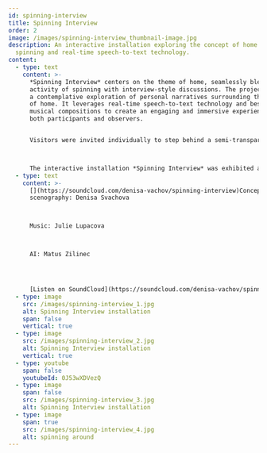 ```yaml
---
id: spinning-interview
title: Spinning Interview
order: 2
image: /images/spinning-interview_thumbnail-image.jpg
description: An interactive installation exploring the concept of home through
  spinning and real-time speech-to-text technology.
content:
  - type: text
    content: >-
      *Spinning Interview* centers on the theme of home, seamlessly blending the
      activity of spinning with interview-style discussions. The project offers
      a contemplative exploration of personal narratives surrounding the notion
      of home. It leverages real-time speech-to-text technology and bespoke
      musical compositions to create an engaging and immersive experience for
      both participants and observers.


      Visitors were invited individually to step behind a semi-transparent curtain, where instruction cards guided them to keep turning around while answering questions into a microphone. Other visitors could observe the responder through the curtain and read the answers displayed in real-time on a screen and website.



      The interactive installation *Spinning Interview* was exhibited at the Control exhibition at the Toni Areal in Zurich, Switzerland in 2024
  - type: text
    content: >-
      [](https://soundcloud.com/denisa-vachov/spinning-interview)Concept,
      scenography: Denisa Svachova



      Music: Julie Lupacova



      AI: Matus Zilinec




      [Listen on SoundCloud](https://soundcloud.com/denisa-vachov/spinning-interview)
  - type: image
    src: /images/spinning-interview_1.jpg
    alt: Spinning Interview installation
    span: false
    vertical: true
  - type: image
    src: /images/spinning-interview_2.jpg
    alt: Spinning Interview installation
    vertical: true
  - type: youtube
    span: false
    youtubeId: 0J53wXDVezQ
  - type: image
    span: false
    src: /images/spinning-interview_3.jpg
    alt: Spinning Interview installation
  - type: image
    span: true
    src: /images/spinning-interview_4.jpg
    alt: spinning around
---
```

